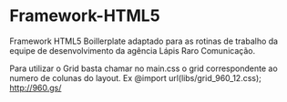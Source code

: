 Framework-HTML5
===============

Framework HTML5 Boillerplate adaptado para as rotinas de trabalho da equipe de desenvolvimento da agência Lápis Raro Comunicação.

Para utilizar o Grid basta chamar no main.css o grid correspondente ao numero de colunas do layout.
Ex @import url(libs/grid_960_12.css);
http://960.gs/






